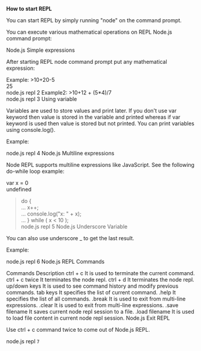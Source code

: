 **How to start REPL**

You can start REPL by simply running "node" on the command prompt.


You can execute various mathematical operations on REPL Node.js command prompt:

Node.js Simple expressions

After starting REPL node command prompt put any mathematical expression:

Example: >10+20-5  
25  
node.js repl 2
Example2: >10+12 + (5*4)/7  
node.js repl 3
Using variable

Variables are used to store values and print later. If you don't use var keyword then value is stored in the variable and printed whereas if var keyword is used then value is stored but not printed. You can print variables using console.log().

Example:

node.js repl 4
Node.js Multiline expressions

Node REPL supports multiline expressions like JavaScript. See the following do-while loop example:

var x = 0  
undefined  
> do {  
... x++;  
... console.log("x: " + x);  
... } while ( x < 10 );  
node.js repl 5
Node.js Underscore Variable

You can also use underscore _ to get the last result.

Example:

node.js repl 6
Node.js REPL Commands


Commands	Description
ctrl + c	It is used to terminate the current command.
ctrl + c twice	It terminates the node repl.
ctrl + d	It terminates the node repl.
up/down keys	It is used to see command history and modify previous commands.
tab keys	It specifies the list of current command.
.help	It specifies the list of all commands.
.break	It is used to exit from multi-line expressions.
.clear	It is used to exit from multi-line expressions.
.save filename	It saves current node repl session to a file.
.load filename	It is used to load file content in current node repl session.
Node.js Exit REPL

Use ctrl + c command twice to come out of Node.js REPL.

node.js repl `7`